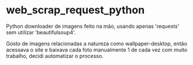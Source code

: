 # web_scrap_request_python
Python downloader de imagens feito na mão, usando apenas 'requests' sem utilizar 'beautifulsoup4'.

Gosto de imagens relacionadas a natureza como wallpaper-desktop, então
acessava o site e baixava cada foto manualmente 1 de cada vez com muito trabalho,
decidi automatizar o processo.
